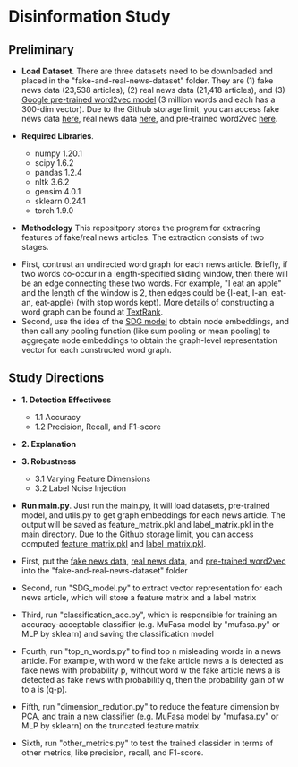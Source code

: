 # Disinformation Study

## Preliminary
* **Load Dataset**. There are three datasets need to be downloaded and placed in the "fake-and-real-news-dataset" folder. They are (1) fake news data (23,538 articles), (2) real news data (21,418 articles), and (3) [Google pre-trained word2vec model](https://code.google.com/archive/p/word2vec/) (3 million words and each has a 300-dim vector). Due to the Github storage limit, you can access fake news data [here](https://drive.google.com/file/d/1T798b0Qi4AB6GzOTccbsCaPmhSI_0iN9/view?usp=sharing), real news data [here](https://drive.google.com/file/d/15mOoPsUaI9OeWiHJ5XP-u_oDlrxzeo8z/view?usp=sharing), and pre-trained word2vec [here](https://drive.google.com/file/d/1W8EfxWRBchX_c6ShC6neZRKlokhPV4tR/view?usp=sharing).
* **Required Libraries**.
  - numpy 1.20.1
  - scipy 1.6.2
  - pandas 1.2.4
  - nltk 3.6.2
  - gensim 4.0.1
  - sklearn 0.24.1
  - torch 1.9.0

* **Methodology**
This repositpory stores the program for extracring features of fake/real news articles. The extraction consists of two stages.
- First, contrust an undirected word graph for each news article. Briefly, if two words co-occur in a length-specified sliding window, then there will be an edge connecting these two words. For example, "I eat an apple" and the length of the window is 2, then edges could be {I-eat, I-an, eat-an, eat-apple} (with stop words kept). More details of constructing a word graph can be found at [TextRank](https://web.eecs.umich.edu/~mihalcea/papers/mihalcea.emnlp04.pdf).
- Second, use the idea of the [SDG model](https://github.com/DongqiFu/SDG) to obtain node embeddings, and then call any pooling function (like sum pooling or mean pooling) to aggregate node embeddings to obtain the graph-level representation vector for each constructed word graph.

## Study Directions
* **1. Detection Effectivess**
  - 1.1 Accuracy
  - 1.2 Precision, Recall, and F1-score
* **2. Explanation**
* **3. Robustness**
  - 3.1 Varying Feature Dimensions
  - 3.2 Label Noise Injection




* **Run main.py**. Just run the main.py, it will load datasets, pre-trained model, and utils.py to get graph embeddings for each news article. The output will be saved as feature_matrix.pkl and label_matrix.pkl in the main directory. Due to the Github storage limit, you can access computed [feature_matrix.pkl](https://drive.google.com/file/d/1TtAc6rBs5rxCyvqMqjWyCtsjWfpl7Mgn/view?usp=sharing) and [label_matrix.pkl](https://drive.google.com/file/d/1Drdyr0WiCbK6KV2TXYVSdMqPvJcK2Eni/view?usp=sharing).

* First, put the [fake news data](https://drive.google.com/file/d/1T798b0Qi4AB6GzOTccbsCaPmhSI_0iN9/view?usp=sharing), [real news data](https://drive.google.com/file/d/15mOoPsUaI9OeWiHJ5XP-u_oDlrxzeo8z/view?usp=sharing), and [pre-trained word2vec](https://drive.google.com/file/d/1W8EfxWRBchX_c6ShC6neZRKlokhPV4tR/view?usp=sharing) into the "fake-and-real-news-dataset" folder
* Second, run "SDG_model.py" to extract vector representation for each news article, which will store a feature matrix and a label matrix
* Third, run "classification_acc.py", which is responsible for training an accuracy-acceptable classifier (e.g. MuFasa model by "mufasa.py" or MLP by sklearn) and saving the classification model
* Fourth, run "top_n_words.py" to find top n misleading words in a news article. For example, with word w the fake article news a is detected as fake news with probability p, without word w the fake article news a is detected as fake news with probability q, then the probability gain of w to a is (q-p).
* Fifth, run "dimension_redution.py" to reduce the feature dimension by PCA, and train a new classifier (e.g. MuFasa model by "mufasa.py" or MLP by sklearn) on the truncated feature matrix.
* Sixth, run "other_metrics.py" to test the trained classider in terms of other metrics, like precision, recall, and F1-score.
